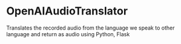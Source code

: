 # OpenAIAudioTranslator
Translates the recorded audio from the language we speak to other language and return as audio using Python, Flask

